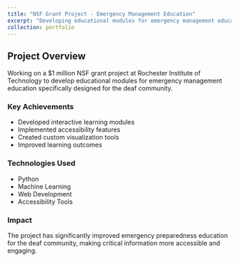 ```yaml
---
title: "NSF Grant Project - Emergency Management Education"
excerpt: "Developing educational modules for emergency management education for the deaf community<br/><img src='/images/500x300.png'>"
collection: portfolio
---
```


## Project Overview
Working on a $1 million NSF grant project at Rochester Institute of Technology to develop educational modules for emergency management education specifically designed for the deaf community.

### Key Achievements
* Developed interactive learning modules
* Implemented accessibility features
* Created custom visualization tools
* Improved learning outcomes

### Technologies Used
* Python
* Machine Learning
* Web Development
* Accessibility Tools

### Impact
The project has significantly improved emergency preparedness education for the deaf community, making critical information more accessible and engaging. 